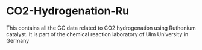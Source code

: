 # CO2-Hydrogenation-Ru
This contains all the GC data related to CO2 hydrogenation using Ruthenium catalyst. It is part of the chemical reaction laboratory of Ulm University in Germany

